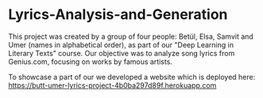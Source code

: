 # Lyrics-Analysis-and-Generation

This project was created by a group of four people: Betül, Elsa, Samvit and Umer (names in alphabetical order), as part of our "Deep Learning in Literary Texts" course. Our objective was to analyze song lyrics from Genius.com, focusing on works by famous artists. 

To showcase a part of our we developed a website which is deployed here:
https://butt-umer-lyrics-project-4b0ba297d89f.herokuapp.com
